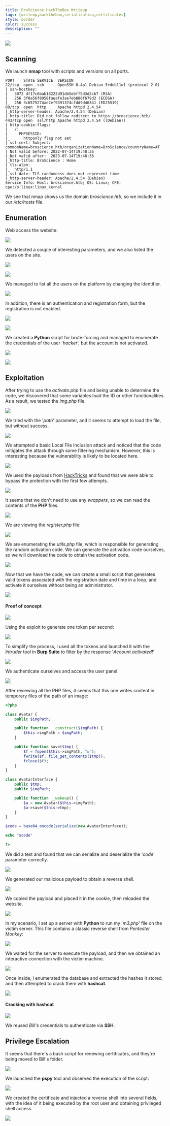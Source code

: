 ```yaml
---
title: BroScience HackTheBox Writeup
tags: [writeup,hackthebox,serialization,certificates]
style: border
color: success
description: ""
---
```


![](https://raw.githubusercontent.com/m3n0sd0n4ld/m3n0sd0n4ld.github.io/main/_posts/BroScience/1.png)

## Scanning

We launch **nmap** tool with scripts and versions on all ports.

```
PORT    STATE SERVICE  VERSION
22/tcp  open  ssh      OpenSSH 8.4p1 Debian 5+deb11u1 (protocol 2.0)
| ssh-hostkey: 
|   3072 df17c6bab18222d91db5ebff5d3d2cb7 (RSA)
|   256 3f8a56f8958faeafe3ae7eb880f679d2 (ECDSA)
|_  256 3c6575274ae2ef9391374cfdd9d46341 (ED25519)
80/tcp  open  http     Apache httpd 2.4.54
|_http-server-header: Apache/2.4.54 (Debian)
|_http-title: Did not follow redirect to https://broscience.htb/
443/tcp open  ssl/http Apache httpd 2.4.54 ((Debian))
| http-cookie-flags: 
|   /: 
|     PHPSESSID: 
|_      httponly flag not set
| ssl-cert: Subject: commonName=broscience.htb/organizationName=BroScience/countryName=AT
| Not valid before: 2022-07-14T19:48:36
|_Not valid after:  2023-07-14T19:48:36
|_http-title: BroScience : Home
| tls-alpn: 
|_  http/1.1
|_ssl-date: TLS randomness does not represent time
|_http-server-header: Apache/2.4.54 (Debian)
Service Info: Host: broscience.htb; OS: Linux; CPE: cpe:/o:linux:linux_kernel
```

We see that nmap shows us the domain *broscience.htb*, so we include it in our */etc/hosts* file.

## Enumeration

Web access the website:

![](https://raw.githubusercontent.com/m3n0sd0n4ld/m3n0sd0n4ld.github.io/main/_posts/BroScience/2.png)

We detected a couple of interesting parameters, and we also listed the users on the site.

![](https://raw.githubusercontent.com/m3n0sd0n4ld/m3n0sd0n4ld.github.io/main/_posts/BroScience/3.png)

![](https://raw.githubusercontent.com/m3n0sd0n4ld/m3n0sd0n4ld.github.io/main/_posts/BroScience/4.png)

We managed to list all the users on the platform by changing the identifier.

![](https://raw.githubusercontent.com/m3n0sd0n4ld/m3n0sd0n4ld.github.io/main/_posts/BroScience/5.png)

In addition, there is an authentication and registration form, but the registration is not enabled.

![](https://raw.githubusercontent.com/m3n0sd0n4ld/m3n0sd0n4ld.github.io/main/_posts/BroScience/6.png)

![](https://raw.githubusercontent.com/m3n0sd0n4ld/m3n0sd0n4ld.github.io/main/_posts/BroScience/7.png)

We created a **Python** script for brute-forcing and managed to enumerate the credentials of the user '*hacker*', but the account is not activated.

![](https://raw.githubusercontent.com/m3n0sd0n4ld/m3n0sd0n4ld.github.io/main/_posts/BroScience/8.png)

![](https://raw.githubusercontent.com/m3n0sd0n4ld/m3n0sd0n4ld.github.io/main/_posts/BroScience/9.png)

## Exploitation

After trying to use the *activate.php* file and being unable to determine the code, we discovered that some variables load the ID or other functionalities. As a result, we tested the *img.php* file.

![](https://raw.githubusercontent.com/m3n0sd0n4ld/m3n0sd0n4ld.github.io/main/_posts/BroScience/10.png)

We tried with the '*path*' parameter, and it seems to attempt to load the file, but without success.

![](https://raw.githubusercontent.com/m3n0sd0n4ld/m3n0sd0n4ld.github.io/main/_posts/BroScience/11.png)

We attempted a basic Local File Inclusion attack and noticed that the code mitigates the attack through some filtering mechanism. However, this is interesting because the vulnerability is likely to be located here.

![](https://raw.githubusercontent.com/m3n0sd0n4ld/m3n0sd0n4ld.github.io/main/_posts/BroScience/12.png)

We used the payloads from [HackTricks](https://book.hacktricks.xyz/pentesting-web/file-inclusion) and found that we were able to bypass the protection with the first few attempts.

![](https://raw.githubusercontent.com/m3n0sd0n4ld/m3n0sd0n4ld.github.io/main/_posts/BroScience/13.png)

It seems that we don't need to use any *wrappers*, so we can read the contents of the **PHP** files.

![](https://raw.githubusercontent.com/m3n0sd0n4ld/m3n0sd0n4ld.github.io/main/_posts/BroScience/14.png)

We are viewing the *register.php* file:

![](https://raw.githubusercontent.com/m3n0sd0n4ld/m3n0sd0n4ld.github.io/main/_posts/BroScience/15.png)

We are enumerating the *utils.php* file, which is responsible for generating the random activation code. We can generate the activation code ourselves, so we will download the code to obtain the activation code.

![](https://raw.githubusercontent.com/m3n0sd0n4ld/m3n0sd0n4ld.github.io/main/_posts/BroScience/16.png)

Now that we have the code, we can create a small script that generates valid tokens associated with the registration date and time in a loop, and activate it ourselves without being an administrator.

![](https://raw.githubusercontent.com/m3n0sd0n4ld/m3n0sd0n4ld.github.io/main/_posts/BroScience/18.png)

#### Proof of concept

![](https://raw.githubusercontent.com/m3n0sd0n4ld/m3n0sd0n4ld.github.io/main/_posts/BroScience/17.png)


Using the exploit to generate one token per second:

![](https://raw.githubusercontent.com/m3n0sd0n4ld/m3n0sd0n4ld.github.io/main/_posts/BroScience/19.png)

To simplify the process, I used all the tokens and launched it with the *Intruder* tool in **Burp Suite** to filter by the response '*Account activated!*'

![](https://raw.githubusercontent.com/m3n0sd0n4ld/m3n0sd0n4ld.github.io/main/_posts/BroScience/20.png)

We authenticate ourselves and access the user panel:

![](https://raw.githubusercontent.com/m3n0sd0n4ld/m3n0sd0n4ld.github.io/main/_posts/BroScience/21.png)

After reviewing all the PHP files, it seems that this one writes content in temporary files of the path of an image:

```php
<?php

class Avatar {
    public $imgPath;

    public function __construct($imgPath) {
        $this->imgPath = $imgPath;
    }

    public function save($tmp) {
        $f = fopen($this->imgPath, "w");
        fwrite($f, file_get_contents($tmp));
        fclose($f);
    }
}

class AvatarInterface {
    public $tmp;
    public $imgPath; 

    public function __wakeup() {
        $a = new Avatar($this->imgPath);
        $a->save($this->tmp);
    }
}

$code = base64_encode(serialize(new AvatarInterface));

echo "$code"

?>

```

We did a test and found that we can serialize and deserialize the '*code*' parameter correctly.

![](https://raw.githubusercontent.com/m3n0sd0n4ld/m3n0sd0n4ld.github.io/main/_posts/BroScience/23.png)

We generated our malicious payload to obtain a reverse shell.

![](https://raw.githubusercontent.com/m3n0sd0n4ld/m3n0sd0n4ld.github.io/main/_posts/BroScience/24.png)

We copied the payload and placed it in the cookie, then reloaded the website.

![](https://raw.githubusercontent.com/m3n0sd0n4ld/m3n0sd0n4ld.github.io/main/_posts/BroScience/25.png)

In my scenario, I set up a server with **Python** to run my '*m3.php*' file on the victim server. This file contains a classic reverse shell from *Pentester Monkey*:

![](https://raw.githubusercontent.com/m3n0sd0n4ld/m3n0sd0n4ld.github.io/main/_posts/BroScience/26.png)

We waited for the server to execute the payload, and then we obtained an interactive connection with the victim machine.

![](https://raw.githubusercontent.com/m3n0sd0n4ld/m3n0sd0n4ld.github.io/main/_posts/BroScience/27.png)

Once inside, I enumerated the database and extracted the hashes it stored, and then attempted to crack them with **hashcat**.

![](https://raw.githubusercontent.com/m3n0sd0n4ld/m3n0sd0n4ld.github.io/main/_posts/BroScience/28.png)

#### Cracking with hashcat

![](https://raw.githubusercontent.com/m3n0sd0n4ld/m3n0sd0n4ld.github.io/main/_posts/BroScience/29.png)

We reused *Bill's* credentials to authenticate via **SSH**.

## Privilege Escalation

It seems that there's a bash script for renewing certificates, and they're being moved to Bill's folder.

![](https://raw.githubusercontent.com/m3n0sd0n4ld/m3n0sd0n4ld.github.io/main/_posts/BroScience/30.png)

We launched the **pspy** tool and observed the execution of the script:

![](https://raw.githubusercontent.com/m3n0sd0n4ld/m3n0sd0n4ld.github.io/main/_posts/BroScience/31.png)

We created the certificate and injected a reverse shell into several fields, with the idea of it being executed by the root user and obtaining privileged shell access.

![](https://raw.githubusercontent.com/m3n0sd0n4ld/m3n0sd0n4ld.github.io/main/_posts/BroScience/32.png)
